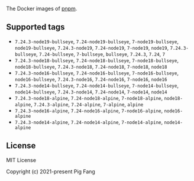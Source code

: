 The Docker images of [pnpm](https://pnpm.io).

## Supported tags

- `7.24.3-node19-bullseye`, `7.24-node19-bullseye`, `7-node19-bullseye`, `node19-bullseye`, `7.24.3-node19`, `7.24-node19`, `7-node19`, `node19`, `7.24.3-bullseye`, `7.24-bullseye`, `7-bullseye`, `bullseye`, `7.24.3`, `7.24`, `7`
- `7.24.3-node18-bullseye`, `7.24-node18-bullseye`, `7-node18-bullseye`, `node18-bullseye`, `7.24.3-node18`, `7.24-node18`, `7-node18`, `node18`
- `7.24.3-node16-bullseye`, `7.24-node16-bullseye`, `7-node16-bullseye`, `node16-bullseye`, `7.24.3-node16`, `7.24-node16`, `7-node16`, `node16`
- `7.24.3-node14-bullseye`, `7.24-node14-bullseye`, `7-node14-bullseye`, `node14-bullseye`, `7.24.3-node14`, `7.24-node14`, `7-node14`, `node14`
- `7.24.3-node18-alpine`, `7.24-node18-alpine`, `7-node18-alpine`, `node18-alpine`, `7.24.3-alpine`, `7.24-alpine`, `7-alpine`, `alpine`
- `7.24.3-node16-alpine`, `7.24-node16-alpine`, `7-node16-alpine`, `node16-alpine`
- `7.24.3-node14-alpine`, `7.24-node14-alpine`, `7-node14-alpine`, `node14-alpine`

## License

MIT License

Copyright (c) 2021-present Pig Fang
